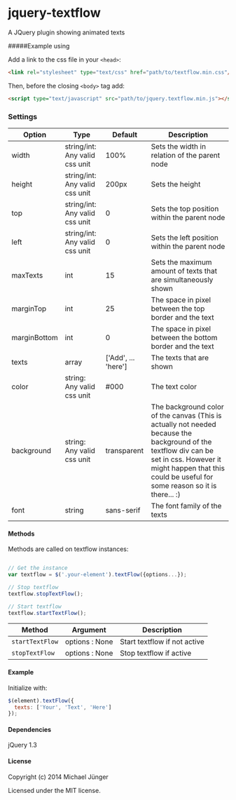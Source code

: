# jquery-textflow

[1]: <https://github.com/mhaze4/jquery-textflow>

A JQuery plugin showing animated texts

#####Example using

Add a link to the css file in your `<head>`:
```html
<link rel="stylesheet" type="text/css" href="path/to/textflow.min.css"/>
```

Then, before the closing ```<body>``` tag add:

```html
<script type="text/javascript" src="path/to/jquery.textflow.min.js"></script>
```

### Settings

Option | Type | Default | Description
------ | ---- | ------- | -----------
width | string/int: Any valid css unit | 100% | Sets the width in relation of the parent node
height | string/int: Any valid css unit | 200px | Sets the height
top | string/int: Any valid css unit | 0 | Sets the top position within the parent node
left | string/int: Any valid css unit | 0 | Sets the left position within the parent node
maxTexts | int | 15 | Sets the maximum amount of texts that are simultaneously shown
marginTop | int | 25 | The space in pixel between the top border and the text
marginBottom | int | 0 | The space in pixel between the bottom border and the text
texts | array | ['Add', ... 'here'] | The texts that are shown
color | string: Any valid css unit | #000 | The text color
background | string: Any valid css unit | transparent | The background color of the canvas (This is actually not needed because the background of the textflow div can be set in css. However it might happen that this could be useful for some reason so it is there... :)
font | string | sans-serif | The font family of the texts

#### Methods

Methods are called on textflow instances:

```javascript

// Get the instance
var textflow = $('.your-element').textFlow({options...});

// Stop textflow
textflow.stopTextFlow();

// Start textflow
textflow.startTextFlow();
```


Method | Argument | Description
------ | -------- | -----------
`startTextFlow` | options : None | Start textflow if not active
`stopTextFlow` | options : None | Stop textflow if active


#### Example

Initialize with:

```javascript
$(element).textFlow({
  texts: ['Your', 'Text', 'Here']
});
```


#### Dependencies
 
jQuery 1.3


#### License

Copyright (c) 2014 Michael Jünger

Licensed under the MIT license.
